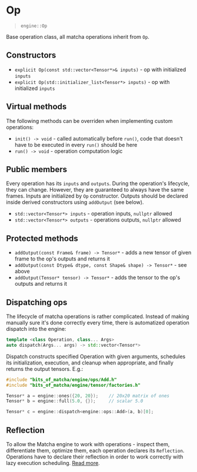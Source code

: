 # Op

> `engine::Op`

Base operation class, all matcha operations inherit from `Op`.

## Constructors

- `explicit Op(const std::vector<Tensor*>& inputs)` - op with initialized `inputs`
- `explicit Op(std::initializer_list<Tensor*> inputs)` - op with initialized `inputs`

## Virtual methods

The following methods can be overriden when implementing custom operations:

- `init() -> void` - called automatically before `run()`, code that doesn't have to be executed in every `run()` should be here
- `run() -> void` - operation computation logic

## Public members

Every operation has its `inputs` and `outputs`. During the operation's lifecycle,
they can change. However, they are guaranteed to always have the same frames.
Inputs are initialized by `Op` constructor. Outputs should be declared inside
derived constructors using `addOutput` (see below).

- `std::vector<Tensor*> inputs` - operation inputs, `nullptr` allowed
- `std::vector<Tensor*> outputs` - operations outputs, `nullptr` allowed

## Protected methods

- `addOutput(const Frame& frame) -> Tensor*` - adds a new tensor of given frame to the op's outputs and returns it
- `addOutput(const Dtype& dtype, const Shape& shape) -> Tensor*` - see above
- `addOutput(Tensor* tensor) -> Tensor*` - adds the tensor to the op's outputs and returns it

## Dispatching ops

The lifecycle of matcha operations is rather complicated.
Instead of making manually sure it's done correctly every time,
there is automatized operation dispatch into the engine:

```cpp
template <class Operation, class... Args> 
auto dispatch(Args... args) -> std::vector<Tensor*>
```

Dispatch constructs specified Operation with given arguments,
schedules its initialization, execution, and cleanup when appropriate,
and finally returns the output tensors. E.g.:

```cpp
#include "bits_of_matcha/engine/ops/Add.h"
#include "bits_of_matcha/engine/tensor/factories.h"

Tensor* a = engine::ones({20, 20});    // 20x20 matrix of ones
Tensor* b = engine::full(5.0, {});     // scalar 5.0

Tensor* c = engine::dispatch<engine::ops::Add>(a, b)[0];
```

## Reflection

To allow the Matcha engine to work with operations - inspect them,
differentiate them, optimize them, each operation declares its `Reflection`.
Operations have to declare their reflection in order to work correctly with
lazy execution scheduling. [Read more](engine/op/reflection).
